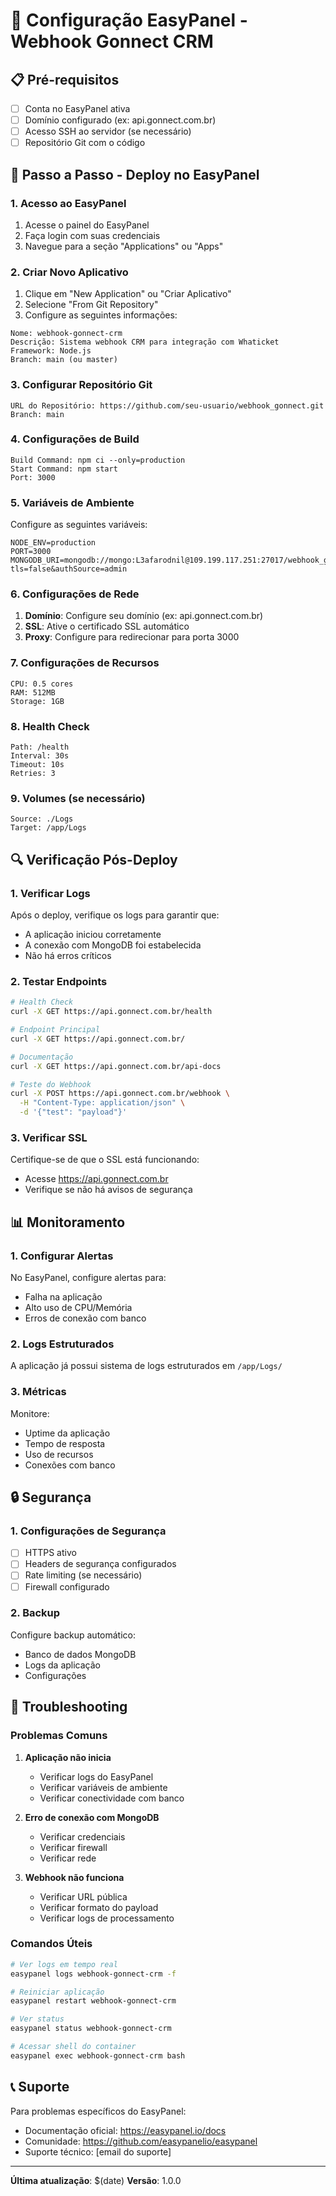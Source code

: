 # 🔧 Configuração EasyPanel - Webhook Gonnect CRM

## 📋 Pré-requisitos

- [ ] Conta no EasyPanel ativa
- [ ] Domínio configurado (ex: api.gonnect.com.br)
- [ ] Acesso SSH ao servidor (se necessário)
- [ ] Repositório Git com o código

## 🚀 Passo a Passo - Deploy no EasyPanel

### 1. Acesso ao EasyPanel

1. Acesse o painel do EasyPanel
2. Faça login com suas credenciais
3. Navegue para a seção "Applications" ou "Apps"

### 2. Criar Novo Aplicativo

1. Clique em "New Application" ou "Criar Aplicativo"
2. Selecione "From Git Repository"
3. Configure as seguintes informações:

```
Nome: webhook-gonnect-crm
Descrição: Sistema webhook CRM para integração com Whaticket
Framework: Node.js
Branch: main (ou master)
```

### 3. Configurar Repositório Git

```
URL do Repositório: https://github.com/seu-usuario/webhook_gonnect.git
Branch: main
```

### 4. Configurações de Build

```
Build Command: npm ci --only=production
Start Command: npm start
Port: 3000
```

### 5. Variáveis de Ambiente

Configure as seguintes variáveis:

```env
NODE_ENV=production
PORT=3000
MONGODB_URI=mongodb://mongo:L3afarodnil@109.199.117.251:27017/webhook_gonnect?tls=false&authSource=admin
```

### 6. Configurações de Rede

1. **Domínio**: Configure seu domínio (ex: api.gonnect.com.br)
2. **SSL**: Ative o certificado SSL automático
3. **Proxy**: Configure para redirecionar para porta 3000

### 7. Configurações de Recursos

```
CPU: 0.5 cores
RAM: 512MB
Storage: 1GB
```

### 8. Health Check

```
Path: /health
Interval: 30s
Timeout: 10s
Retries: 3
```

### 9. Volumes (se necessário)

```
Source: ./Logs
Target: /app/Logs
```

## 🔍 Verificação Pós-Deploy

### 1. Verificar Logs

Após o deploy, verifique os logs para garantir que:
- A aplicação iniciou corretamente
- A conexão com MongoDB foi estabelecida
- Não há erros críticos

### 2. Testar Endpoints

```bash
# Health Check
curl -X GET https://api.gonnect.com.br/health

# Endpoint Principal
curl -X GET https://api.gonnect.com.br/

# Documentação
curl -X GET https://api.gonnect.com.br/api-docs

# Teste do Webhook
curl -X POST https://api.gonnect.com.br/webhook \
  -H "Content-Type: application/json" \
  -d '{"test": "payload"}'
```

### 3. Verificar SSL

Certifique-se de que o SSL está funcionando:
- Acesse https://api.gonnect.com.br
- Verifique se não há avisos de segurança

## 📊 Monitoramento

### 1. Configurar Alertas

No EasyPanel, configure alertas para:
- Falha na aplicação
- Alto uso de CPU/Memória
- Erros de conexão com banco

### 2. Logs Estruturados

A aplicação já possui sistema de logs estruturados em `/app/Logs/`

### 3. Métricas

Monitore:
- Uptime da aplicação
- Tempo de resposta
- Uso de recursos
- Conexões com banco

## 🔒 Segurança

### 1. Configurações de Segurança

- [ ] HTTPS ativo
- [ ] Headers de segurança configurados
- [ ] Rate limiting (se necessário)
- [ ] Firewall configurado

### 2. Backup

Configure backup automático:
- Banco de dados MongoDB
- Logs da aplicação
- Configurações

## 🚨 Troubleshooting

### Problemas Comuns

1. **Aplicação não inicia**
   - Verificar logs do EasyPanel
   - Verificar variáveis de ambiente
   - Verificar conectividade com banco

2. **Erro de conexão com MongoDB**
   - Verificar credenciais
   - Verificar firewall
   - Verificar rede

3. **Webhook não funciona**
   - Verificar URL pública
   - Verificar formato do payload
   - Verificar logs de processamento

### Comandos Úteis

```bash
# Ver logs em tempo real
easypanel logs webhook-gonnect-crm -f

# Reiniciar aplicação
easypanel restart webhook-gonnect-crm

# Ver status
easypanel status webhook-gonnect-crm

# Acessar shell do container
easypanel exec webhook-gonnect-crm bash
```

## 📞 Suporte

Para problemas específicos do EasyPanel:
- Documentação oficial: https://easypanel.io/docs
- Comunidade: https://github.com/easypanelio/easypanel
- Suporte técnico: [email do suporte]

---

**Última atualização**: $(date)
**Versão**: 1.0.0 